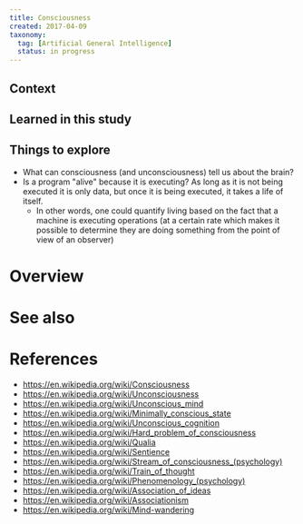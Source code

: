 ```yaml
---
title: Consciousness
created: 2017-04-09
taxonomy:
  tag: [Artificial General Intelligence]
  status: in progress
---
```


## Context

## Learned in this study

## Things to explore
* What can consciousness (and unconsciousness) tell us about the brain?
* Is a program "alive" because it is executing? As long as it is not being executed it is only data, but once it is being executed, it takes a life of itself.
	* In other words, one could quantify living based on the fact that a machine is executing operations (at a certain rate which makes it possible to determine they are doing something from the point of view of an observer)

# Overview

# See also

# References
* https://en.wikipedia.org/wiki/Consciousness
* https://en.wikipedia.org/wiki/Unconsciousness
* https://en.wikipedia.org/wiki/Unconscious_mind
* https://en.wikipedia.org/wiki/Minimally_conscious_state
* https://en.wikipedia.org/wiki/Unconscious_cognition
* https://en.wikipedia.org/wiki/Hard_problem_of_consciousness
* https://en.wikipedia.org/wiki/Qualia
* https://en.wikipedia.org/wiki/Sentience
* https://en.wikipedia.org/wiki/Stream_of_consciousness_(psychology)
* https://en.wikipedia.org/wiki/Train_of_thought
* https://en.wikipedia.org/wiki/Phenomenology_(psychology)
* https://en.wikipedia.org/wiki/Association_of_ideas
* https://en.wikipedia.org/wiki/Associationism
* https://en.wikipedia.org/wiki/Mind-wandering